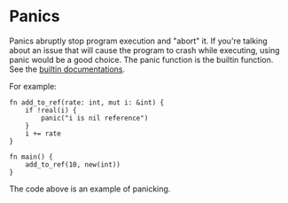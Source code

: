 # Panics
Panics abruptly stop program execution and "abort" it. If you're talking about an issue that will cause the program to crash while executing, using panic would be a good choice. The panic function is the builtin function. See the [builtin documentations](/std/builtin).

For example:
```jule
fn add_to_ref(rate: int, mut i: &int) {
    if !real(i) {
        panic("i is nil reference")
    }
    i += rate
}

fn main() {
    add_to_ref(10, new(int))
}
```
The code above is an example of panicking.